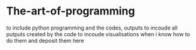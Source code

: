 # The-art-of-programming
to include python programming and the codes, outputs
to incoude all putputs created by the code
to incoude visualisations when i know how to do them and deposit them here
